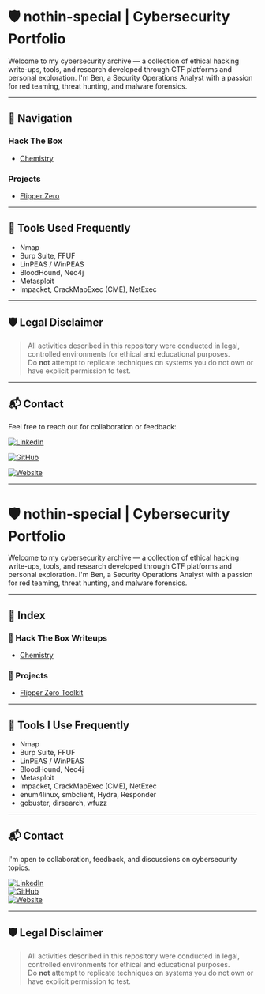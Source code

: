 # 🛡️ nothin-special | Cybersecurity Portfolio

Welcome to my cybersecurity archive — a collection of ethical hacking write-ups, tools, and research developed through CTF platforms and personal exploration. I'm Ben, a Security Operations Analyst with a passion for red teaming, threat hunting, and malware forensics.

---

## 📌 Navigation

### Hack The Box
- [Chemistry](HackTheBox/Chemistry.md)

### Projects
- [Flipper Zero](Projects/FlipperZero.md)

---

## 🚀 Tools Used Frequently

- Nmap
- Burp Suite, FFUF
- LinPEAS / WinPEAS
- BloodHound, Neo4j
- Metasploit
- Impacket, CrackMapExec (CME), NetExec

---

## 🛡️ Legal Disclaimer

> All activities described in this repository were conducted in legal, controlled environments for ethical and educational purposes.  
> Do **not** attempt to replicate techniques on systems you do not own or have explicit permission to test.

---

## 📬 Contact

Feel free to reach out for collaboration or feedback:

[![LinkedIn](https://img.shields.io/badge/LinkedIn-0077B5?style=flat&logo=linkedin&logoColor=white)](https://www.linkedin.com/in/benjamin-rada-298b2a230)

[![GitHub](https://img.shields.io/badge/GitHub-181717?style=flat&logo=github&logoColor=white)](https://github.com/nothin-special)

[![Website](https://img.shields.io/badge/Website-000000?style=flat&logo=About.me&logoColor=white)](https://nothin-special.github.io)

---


# 🛡️ nothin-special | Cybersecurity Portfolio

Welcome to my cybersecurity archive — a collection of ethical hacking write-ups, tools, and research developed through CTF platforms and personal exploration. I'm Ben, a Security Operations Analyst with a passion for red teaming, threat hunting, and malware forensics.

---

## 📌 Index

### 🧪 Hack The Box Writeups
- [Chemistry](HackTheBox/Chemistry.md)

### 🧰 Projects
- [Flipper Zero Toolkit](Projects/FlipperZero.md)

---

## 🚀 Tools I Use Frequently

- Nmap
- Burp Suite, FFUF
- LinPEAS / WinPEAS
- BloodHound, Neo4j
- Metasploit
- Impacket, CrackMapExec (CME), NetExec
- enum4linux, smbclient, Hydra, Responder
- gobuster, dirsearch, wfuzz

---

## 📬 Contact

I'm open to collaboration, feedback, and discussions on cybersecurity topics.

[![LinkedIn](https://img.shields.io/badge/LinkedIn-0077B5?style=flat&logo=linkedin&logoColor=white)](https://www.linkedin.com/in/benjamin-rada-298b2a230)  
[![GitHub](https://img.shields.io/badge/GitHub-181717?style=flat&logo=github&logoColor=white)](https://github.com/nothin-special)  
[![Website](https://img.shields.io/badge/Website-000000?style=flat&logo=About.me&logoColor=white)](https://nothin-special.github.io)

---

## 🛡️ Legal Disclaimer

> All activities described in this repository were conducted in legal, controlled environments for ethical and educational purposes.  
> Do **not** attempt to replicate techniques on systems you do not own or have explicit permission to test.






